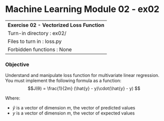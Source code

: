 # Machine Learning Module 02 - ex02

<table>
<tr><th>Exercise 02 -  Vectorized Loss Function</th></tr>
<tr><td>Turn-in directory : ex02/ </tr>
<tr><td>Files to turn in : loss.py </tr>
<tr><td>Forbidden functions : None</tr>
</table>


### Objective

Understand and manipulate loss function for multivariate linear regression. You must implement the following formula as a function:
$$J(θ) = \frac{1}{2m} (\hat{y} - y)\cdot(\hat{y} - y) $$

Where:

 - $\hat{y}$ is a vector of dimension $m$, the vector of predicted values
 - $y$ is a vector of dimension $m$, the vector of expected values
